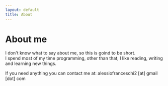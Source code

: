```yaml
---
layout: default
title: About
---
```


# About me
I don't know what to say about me, so this is goind to be short.    
I spend most of my time programming, other than that, I like reading, writing and learning new things.

If you need anything you can contact me at: alessiofranceschi2 [at] gmail [dot] com
